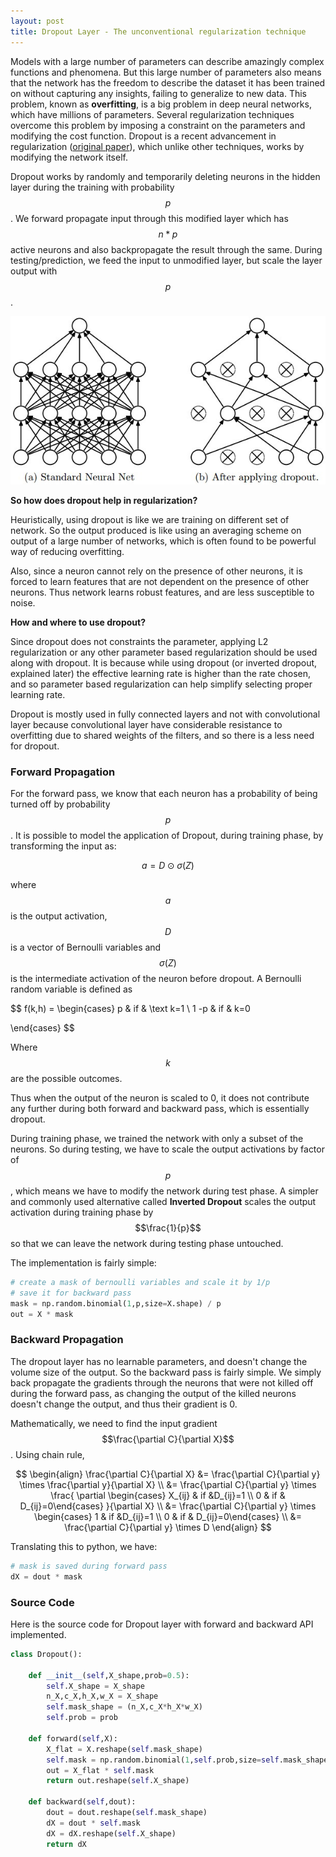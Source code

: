 ```yaml
---
layout: post
title: Dropout Layer - The unconventional regularization technique
---
```


Models with a large number of parameters can describe amazingly complex functions and phenomena. But this large number of parameters also means that the network has the freedom to describe the dataset it has been trained on without capturing any insights, failing to generalize to new data. This problem, known as **overfitting**, is a big problem in deep neural networks, which have millions of parameters. Several regularization techniques overcome this problem by imposing a constraint on the parameters and modifying the cost function. Dropout is a recent advancement in regularization ([original paper](https://www.cs.toronto.edu/~hinton/absps/JMLRdropout.pdf)), which unlike other techniques, works by modifying the network itself.

Dropout works by randomly and temporarily deleting neurons in the hidden layer during the training with probability $$p$$. We forward propagate input through this modified layer which has $$n*p$$ active neurons and also backpropagate the result through the same.  During testing/prediction, we feed the input to unmodified layer, but scale the layer output with $$p$$.

![Dropout](/public/images/dropout.jpeg)

**So how does dropout help in regularization?**

Heuristically, using dropout is like we are training on different set of network. So the output produced is like using an averaging scheme on output of a large number of networks, which is often found to be powerful way of reducing overfitting.

Also, since a neuron cannot rely on the presence of other neurons, it is forced to learn features that are not dependent on the presence of other neurons. Thus network learns robust features, and are less susceptible to noise.

**How and where to use dropout?**

Since dropout does not constraints the parameter, applying L2 regularization or any other parameter based regularization should be used along with dropout. It is because while using dropout (or inverted dropout, explained later) the effective learning rate is higher than the rate chosen, and so parameter based regularization can help simplify selecting proper learning rate. 

Dropout is mostly used in fully connected layers and not with convolutional layer because convolutional layer have considerable resistance to overfitting due to shared weights of the filters, and so there is a less need for dropout.

### Forward Propagation

For the forward pass, we know that each neuron has a probability of being turned off by probability $$p$$. It is possible to model the application of Dropout, during training phase, by transforming the input as:



$$
a = D \odot \sigma(Z)
$$


where $$a$$ is the output activation, $$D$$ is a vector of Bernoulli variables and $$\sigma(Z)$$ is the intermediate activation of the neuron before dropout. A Bernoulli random variable is defined as


$$
f(k,h) = \begin{cases} p  & if & \text k=1 \\
1 -p & if & k=0

\end{cases}
$$


Where $$k$$ are the possible outcomes.

Thus when the output of the neuron is scaled to 0, it does not contribute any further during both forward and backward pass, which is essentially dropout.

During training phase, we trained the network with only a subset of the neurons. So during testing, we have to scale the output activations by factor of $$p$$, which means we have to modify the network during test phase. A simpler and commonly used alternative called **Inverted Dropout** scales the output activation during training phase by $$\frac{1}{p}$$ so that we can leave the network during testing phase untouched.

The implementation is fairly simple:

```python
# create a mask of bernoulli variables and scale it by 1/p
# save it for backward pass
mask = np.random.binomial(1,p,size=X.shape) / p
out = X * mask
```

### Backward Propagation

The dropout layer has no learnable parameters, and doesn't change the volume size of the output. So the backward pass is fairly simple. We simply back propagate the gradients through the neurons that were not killed off during the forward pass, as changing the output of the killed neurons doesn't change the output, and thus their gradient is 0. 

Mathematically, we need to find the input gradient $$\frac{\partial C}{\partial X}$$ . Using chain rule,


$$
\begin{align}
\frac{\partial C}{\partial X} &= \frac{\partial C}{\partial y} \times \frac{\partial y}{\partial X} \\
&= \frac{\partial C}{\partial y} \times \frac{ \partial \begin{cases} X_{ij} & if &D_{ij}=1 \\ 0 & if & D_{ij}=0\end{cases}  }{\partial X} \\
&= \frac{\partial C}{\partial y} \times \begin{cases} 1 & if &D_{ij}=1 \\ 0 & if & D_{ij}=0\end{cases}  \\
&= \frac{\partial C}{\partial y} \times D
\end{align}
$$


Translating this to python, we have:

```python
# mask is saved during forward pass
dX = dout * mask
```

### Source Code

Here is the source code for Dropout layer with forward and backward API implemented.

```python
class Dropout():

    def __init__(self,X_shape,prob=0.5):
        self.X_shape = X_shape
        n_X,c_X,h_X,w_X = X_shape
        self.mask_shape = (n_X,c_X*h_X*w_X)
        self.prob = prob

    def forward(self,X):
        X_flat = X.reshape(self.mask_shape)
        self.mask = np.random.binomial(1,self.prob,size=self.mask_shape) / self.prob
        out = X_flat * self.mask
        return out.reshape(self.X_shape)
    
    def backward(self,dout):
        dout = dout.reshape(self.mask_shape)
        dX = dout * self.mask
        dX = dX.reshape(self.X_shape)
        return dX
```